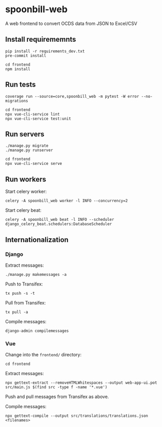 # spoonbill-web

A web frontend to convert OCDS data from JSON to Excel/CSV

## Install requirememnts

```shell
pip install -r requirements_dev.txt
pre-commit install
```

```shell
cd frontend
npm install
```

## Run tests

```shell
coverage run --source=core,spoonbill_web -m pytest -W error --no-migrations
```

```shell
cd frontend
npx vue-cli-service lint
npx vue-cli-service test:unit
```

## Run servers

```shell
./manage.py migrate
./manage.py runserver
```

```shell
cd frontend
npx vue-cli-service serve
```

## Run workers

Start celery worker:

```shell
celery -A spoonbill_web worker -l INFO --concurrency=2
```

Start celery beat:

```shell
celery -A spoonbill_web beat -l INFO --scheduler django_celery_beat.schedulers:DatabaseScheduler
```

## Internationalization

### Django

Extract messages:

```shell
./manage.py makemessages -a
```

Push to Transifex:

```shell
tx push -s -t
```

Pull from Transifex:

```shell
tx pull -a
```

Compile messages:

```shell
django-admin compilemessages
```

### Vue

Change into the `frontend/` directory:

```shell
cd frontend
```

Extract messages:

```shell
npx gettext-extract --removeHTMLWhitespaces --output web-app-ui.pot src/main.js $(find src -type f -name '*.vue')
```

Push and pull messages from Transifex as above.

Compile messages:

```shell
npx gettext-compile --output src/translations/translations.json <filenames>
```
